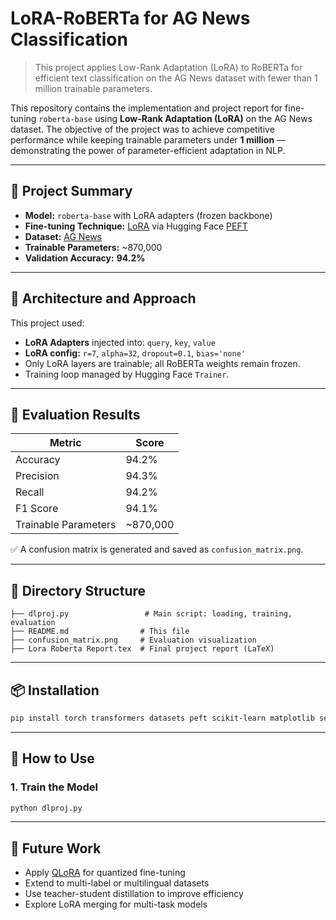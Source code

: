 
# LoRA-RoBERTa for AG News Classification

> This project applies Low-Rank Adaptation (LoRA) to RoBERTa for efficient text classification on the AG News dataset with fewer than 1 million trainable parameters.

This repository contains the implementation and project report for fine-tuning `roberta-base` using **Low-Rank Adaptation (LoRA)** on the AG News dataset. The objective of the project was to achieve competitive performance while keeping trainable parameters under **1 million** — demonstrating the power of parameter-efficient adaptation in NLP.

---

## 🚀 Project Summary

- **Model:** `roberta-base` with LoRA adapters (frozen backbone)
- **Fine-tuning Technique:** [LoRA](https://arxiv.org/abs/2106.09685) via Hugging Face [PEFT](https://github.com/huggingface/peft)
- **Dataset:** [AG News](https://huggingface.co/datasets/ag_news)
- **Trainable Parameters:** ~870,000
- **Validation Accuracy:** **94.2%**

---

## 🧱 Architecture and Approach

This project used:
- **LoRA Adapters** injected into: `query`, `key`, `value`
- **LoRA config:** `r=7`, `alpha=32`, `dropout=0.1`, `bias='none'`
- Only LoRA layers are trainable; all RoBERTa weights remain frozen.
- Training loop managed by Hugging Face `Trainer`.

---

## 🧪 Evaluation Results

| Metric               | Score     |
|----------------------|-----------|
| Accuracy             | 94.2%     |
| Precision            | 94.3%     |
| Recall               | 94.2%     |
| F1 Score             | 94.1%     |
| Trainable Parameters | ~870,000  |

✅ A confusion matrix is generated and saved as `confusion_matrix.png`.

---

## 📁 Directory Structure

```
├── dlproj.py                 # Main script: loading, training, evaluation
├── README.md                # This file
├── confusion_matrix.png     # Evaluation visualization
├── Lora Roberta Report.tex  # Final project report (LaTeX)
```

---

## 📦 Installation

```bash
pip install torch transformers datasets peft scikit-learn matplotlib seaborn
```

---

## 🧠 How to Use

### 1. Train the Model

```bash
python dlproj.py
```
---

## 📌 Future Work

- Apply [QLoRA](https://arxiv.org/abs/2305.14314) for quantized fine-tuning
- Extend to multi-label or multilingual datasets
- Use teacher-student distillation to improve efficiency
- Explore LoRA merging for multi-task models
